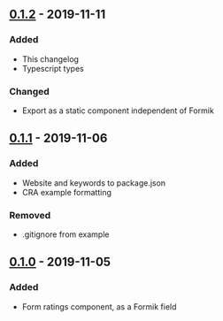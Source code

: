 ## [0.1.2] - 2019-11-11
### Added
- This changelog
- Typescript types

### Changed
- Export <Stars /> as a static component independent of Formik

## [0.1.1] - 2019-11-06
### Added
- Website and keywords to package.json
- CRA example formatting

### Removed
- .gitignore from example

## [0.1.0] - 2019-11-05
### Added
- Form ratings component, as a Formik field

[Unreleased]: https://github.com/felamaslen/form-ratings/compare/v0.1.2..HEAD
[0.1.2]: https://github.com/felamaslen/form-ratings/compare/v0.1.1..v0.1.2
[0.1.1]: https://github.com/felamaslen/form-ratings/compare/v0.1.0..v0.1.1
[0.1.0]: https://github.com/felamaslen/form-ratings/releases/tag/v0.1.0
